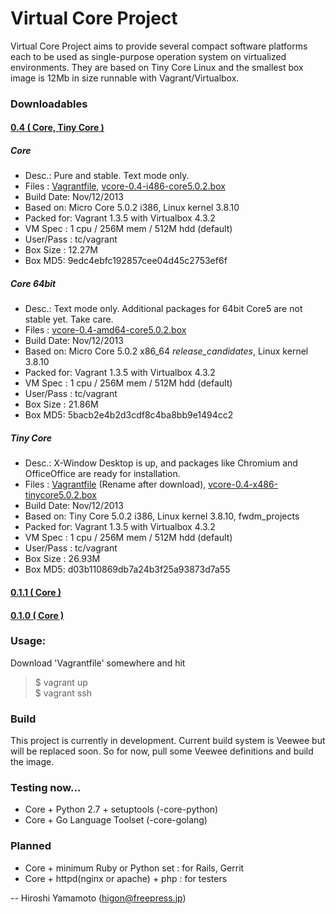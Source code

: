 Virtual Core Project
====================

Virtual Core Project aims to provide several compact software platforms each to be used as single-purpose operation system on virtualized environments. They are based on Tiny Core Linux and the smallest box image is 12Mb in size runnable with  Vagrant/Virtualbox.

### Downloadables

#### [0.4 ( Core, Tiny Core )](https://github.com/hyamamoto/virtual-core/releases/tag/0.4)

##### **Core**  
* Desc.: Pure and stable. Text mode only. 
* Files : [Vagrantfile](https://github.com/hyamamoto/virtual-core/releases/download/0.4/Vagrantfile),  [vcore-0.4-i486-core5.0.2.box](https://github.com/hyamamoto/virtual-core/releases/download/0.4/vcore-0.4-i486-core5.0.2.box)
* Build Date: Nov/12/2013
* Based on: Micro Core 5.0.2 i386, Linux kernel 3.8.10
* Packed for: Vagrant 1.3.5 with Virtualbox 4.3.2 
* VM Spec    : 1 cpu / 256M mem / 512M hdd (default) 
* User/Pass  : tc/vagrant 
* Box Size : 12.27M 
* Box MD5: 9edc4ebfc192857cee04d45c2753ef6f 

##### **Core 64bit**
* Desc.: Text mode only.  Additional packages for 64bit Core5 are not stable yet. Take care.
* Files : [vcore-0.4-amd64-core5.0.2.box](https://github.com/hyamamoto/virtual-core/releases/download/0.4/vcore-0.4-amd64-core5.0.2.box)
* Build Date: Nov/12/2013
* Based on: Micro Core 5.0.2 x86\_64 *release_candidates*, Linux kernel 3.8.10
* Packed for: Vagrant 1.3.5 with Virtualbox 4.3.2 
* VM Spec    : 1 cpu / 256M mem / 512M hdd (default) 
* User/Pass  : tc/vagrant 
* Box Size : 21.86M 
* Box MD5: 5bacb2e4b2d3cdf8c4ba8bb9e1494cc2 

##### **Tiny Core**
* Desc.: X-Window Desktop is up, and packages like Chromium and OfficeOffice are ready for installation. 
* Files : [Vagrantfile](https://github.com/hyamamoto/virtual-core/releases/download/0.4/Vagrantfile.tinycore)  (Rename after download), [vcore-0.4-x486-tinycore5.0.2.box](https://github.com/hyamamoto/virtual-core/releases/download/0.4/vcore-0.4-i486-tinycore5.0.2.box)
* Build Date: Nov/12/2013
* Based on: Tiny Core 5.0.2 i386, Linux kernel 3.8.10,  fwdm\_projects
* Packed for: Vagrant 1.3.5 with Virtualbox 4.3.2 
* VM Spec    : 1 cpu / 256M mem / 512M hdd (default) 
* User/Pass  : tc/vagrant 
* Box Size : 26.93M 
* Box MD5: d03b110869db7a24b3f25a93873d7a55 

#### [0.1.1 ( Core )](https://github.com/hyamamoto/virtual-core/releases/tag/0.1.1)

#### [0.1.0 ( Core )](https://github.com/hyamamoto/virtual-core/releases/tag/0.1.0)

### Usage:

Download 'Vagrantfile' somewhere and hit

> $ vagrant up  
> $ vagrant ssh 


### Build

This project is currently in development.  Current build system is
Veewee but will be replaced soon. So for now, pull some Veewee definitions
and build the image.


### Testing now...

* Core + Python 2.7 + setuptools  (-core-python)
* Core + Go Language Toolset (-core-golang)


### Planned

* Core + minimum Ruby or Python set : for Rails, Gerrit
* Core + httpd(nginx or apache) + php : for testers

--
Hiroshi Yamamoto (higon@freepress.jp)
